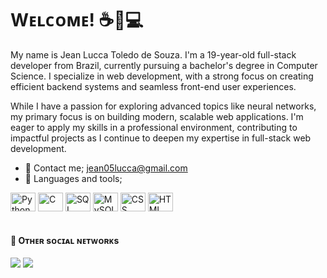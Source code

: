 # Wᴇʟᴄᴏᴍᴇ! ☕📖💻

My name is Jean Lucca Toledo de Souza. I'm a 19-year-old full-stack developer from Brazil, currently pursuing a bachelor's degree in Computer Science. I specialize in web development, with a strong focus on creating efficient backend systems and seamless front-end user experiences.

While I have a passion for exploring advanced topics like neural networks, my primary focus is on building modern, scalable web applications. I'm eager to apply my skills in a professional environment, contributing to impactful projects as I continue to deepen my expertise in full-stack web development.

- 📨 Contact me; jean05lucca@gmail.com
- 💾 Languages ​​and tools;
<div style="display: inline_block">

  <img align="center" alt="Python" height="30" width="40" src="https://cdn.jsdelivr.net/gh/devicons/devicon@latest/icons/python/python-original.svg">
  <img align="center" alt="C" height="30" width="40" src="https://cdn.jsdelivr.net/gh/devicons/devicon@latest/icons/c/c-original.svg" />
  <img align="center" alt="SQL" height="30" width="40" src="https://cdn.jsdelivr.net/gh/devicons/devicon@latest/icons/azuresqldatabase/azuresqldatabase-original.svg" />
  <img align="center" alt="MySQL" height="30" width="40" src="https://cdn.jsdelivr.net/gh/devicons/devicon@latest/icons/mysql/mysql-original.svg">
  <img align="center" alt="CSS" height="30" width="40" src="https://cdn.jsdelivr.net/gh/devicons/devicon@latest/icons/html5/html5-original.svg">
  <img align="center" alt="HTML" height="30" width="40" src="https://cdn.jsdelivr.net/gh/devicons/devicon@latest/icons/css3/css3-original.svg">
</div>

<br>

#### 📱 Oᴛʜᴇʀ sᴏᴄɪᴀʟ ɴᴇᴛᴡᴏʀᴋs
<div>
    <a href="https://www.linkedin.com/in/jean-lucca-6838b7268/" target="_blank"><img src="https://img.shields.io/badge/-LinkedIn-%230077B5?style=for-the-badge&logo=linkedin&logoColor=white" target="_blank"></a> 
    <!--<a href="https://www.instagram.com/vinicius_v_2/" target="_blank"><img src="https://img.shields.io/badge/-Instagram-%23E4405F?style=for-the-badge&logo=instagram&logoColor=white" target="_blank"></a> -->
    <a href="mailto:jean05lucca@gmail.com" target="_blank"><img src="https://img.shields.io/badge/Gmail-D14836?style=for-the-badge&logo=gmail&logoColor=white" target="_blank"></a>
</div>

<!--
**JeanLuccaToledo/JeanLuccaToledo** is a ✨ _special_ ✨ repository because its `README.md` (this file) appears on your GitHub profile.

Here are some ideas to get you started:

- 🔭 I’m currently working on ...
- 🌱 I’m currently learning ...
- 👯 I’m looking to collaborate on ...
- 🤔 I’m looking for help with ...
- 💬 Ask me about ...
- 📫 How to reach me: ...
- 😄 Pronouns: ...
- ⚡ Fun fact: ...
-->
